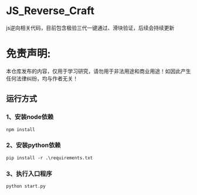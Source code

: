 # JS_Reverse_Craft
js逆向相关代码，目前包含极验三代一键通过、滑块验证，后续会持续更新  
# 免责声明:
本仓库发布的内容，仅用于学习研究，请勿用于非法用途和商业用途！如因此产生任何法律纠纷，均与作者无关！
## 运行方式
### 1、安装node依赖
`npm install`
### 2、安装python依赖
`pip install -r .\requirements.txt`
### 3、执行入口程序
`python start.py`
